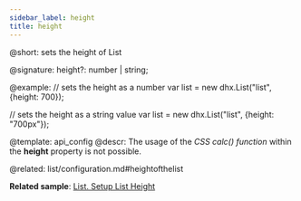 ```yaml
---
sidebar_label: height
title: height
---          
```


@short: sets the height of List

@signature:  height?: number | string;

@example: 
// sets the height as a number
var list = new dhx.List("list", {height: 700});

// sets the height as a string value
var list = new dhx.List("list", {height: "700px"});


@template:	api_config
@descr: 
The usage of the *CSS calc() function* within the **height** property is not possible.


@related: list/configuration.md#heightofthelist

**Related sample**: [List. Setup List Height](https://snippet.dhtmlx.com/k2mj2sz7)